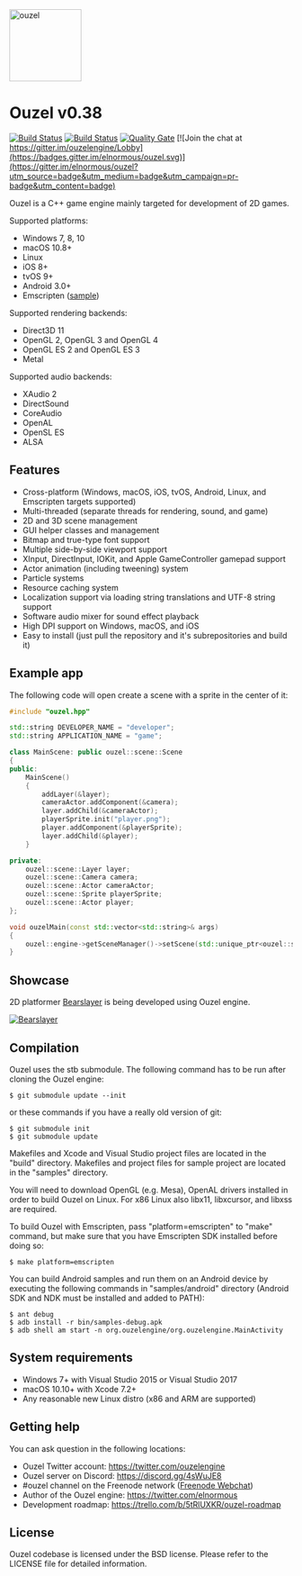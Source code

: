 <img src="https://github.com/elnormous/ouzel/blob/master/img/ouzel.png" alt="ouzel" width=128>

# Ouzel v0.38

[![Build Status](https://api.travis-ci.org/elnormous/ouzel.svg?branch=master)](https://travis-ci.org/elnormous/ouzel) [![Build Status](https://ci.appveyor.com/api/projects/status/dp8av7iegdjs6xuj?svg=true)](https://ci.appveyor.com/project/elnormous/ouzel) [![Quality Gate](https://sonarcloud.io/api/badges/gate?key=Ouzel)](https://sonarcloud.io/dashboard/index/Ouzel) [![Join the chat at https://gitter.im/ouzelengine/Lobby](https://badges.gitter.im/elnormous/ouzel.svg)](https://gitter.im/elnormous/ouzel?utm_source=badge&utm_medium=badge&utm_campaign=pr-badge&utm_content=badge)

Ouzel is a C++ game engine mainly targeted for development of 2D games.

Supported platforms:

* Windows 7, 8, 10
* macOS 10.8+
* Linux
* iOS 8+
* tvOS 9+
* Android 3.0+
* Emscripten ([sample](http://www.ouzelengine.org/samples/))

Supported rendering backends:

* Direct3D 11
* OpenGL 2, OpenGL 3 and OpenGL 4
* OpenGL ES 2 and OpenGL ES 3
* Metal 

Supported audio backends:

* XAudio 2
* DirectSound
* CoreAudio
* OpenAL
* OpenSL ES
* ALSA

## Features

* Cross-platform (Windows, macOS, iOS, tvOS, Android, Linux, and Emscripten targets supported)
* Multi-threaded (separate threads for rendering, sound, and game)
* 2D and 3D scene management
* GUI helper classes and management
* Bitmap and true-type font support
* Multiple side-by-side viewport support
* XInput, DirectInput, IOKit, and Apple GameController gamepad support
* Actor animation (including tweening) system
* Particle systems
* Resource caching system
* Localization support via loading string translations and UTF-8 string support
* Software audio mixer for sound effect playback
* High DPI support on Windows, macOS, and iOS
* Easy to install (just pull the repository and it's subrepositories and build it)

## Example app

The following code will open create a scene with a sprite in the center of it:

```cpp
#include "ouzel.hpp"

std::string DEVELOPER_NAME = "developer";
std::string APPLICATION_NAME = "game";

class MainScene: public ouzel::scene::Scene
{
public:
    MainScene()
    {
        addLayer(&layer);
        cameraActor.addComponent(&camera);
        layer.addChild(&cameraActor);
        playerSprite.init("player.png");
        player.addComponent(&playerSprite);
        layer.addChild(&player);
    }

private:
    ouzel::scene::Layer layer;
    ouzel::scene::Camera camera;
    ouzel::scene::Actor cameraActor;
    ouzel::scene::Sprite playerSprite;
    ouzel::scene::Actor player;
};

void ouzelMain(const std::vector<std::string>& args)
{
    ouzel::engine->getSceneManager()->setScene(std::unique_ptr<ouzel::scene::Scene>(new MainScene()));
}
```

## Showcase

2D platformer [Bearslayer](http://store.steampowered.com/app/460210) is being developed using Ouzel engine.

[![Bearslayer](https://github.com/elnormous/ouzel/blob/master/img/bearslayer.gif "Bear Slayer")](https://www.youtube.com/watch?v=q-O8-hpvJ5A)

## Compilation

Ouzel uses the stb submodule. The following command has to be run after cloning the Ouzel engine:

```shell
$ git submodule update --init
```

or these commands if you have a really old version of git:

```shell
$ git submodule init
$ git submodule update
```

Makefiles and Xcode and Visual Studio project files are located in the "build" directory. Makefiles and project files for sample project are located in the "samples" directory.

You will need to download OpenGL (e.g. Mesa), OpenAL drivers installed in order to build Ouzel on Linux. For x86 Linux also libx11, libxcursor, and libxss are required.

To build Ouzel with Emscripten, pass "platform=emscripten" to "make" command, but make sure that you have Emscripten SDK installed before doing so:

```shell
$ make platform=emscripten
```

You can build Android samples and run them on an Android device by executing the following commands in "samples/android" directory (Android SDK and NDK must be installed and added to PATH):

```shell
$ ant debug
$ adb install -r bin/samples-debug.apk
$ adb shell am start -n org.ouzelengine/org.ouzelengine.MainActivity
```

## System requirements
* Windows 7+ with Visual Studio 2015 or Visual Studio 2017
* macOS 10.10+ with Xcode 7.2+
* Any reasonable new Linux distro (x86 and ARM are supported)

## Getting help

You can ask question in the following locations:

* Ouzel Twitter account: https://twitter.com/ouzelengine
* Ouzel server on Discord: https://discord.gg/4sWuJE8
* #ouzel channel on the Freenode network ([Freenode Webchat](http://webchat.freenode.net/?channels=ouzel))
* Author of the Ouzel engine: https://twitter.com/elnormous
* Development roadmap: https://trello.com/b/5tRlUXKR/ouzel-roadmap

## License

Ouzel codebase is licensed under the BSD license. Please refer to the LICENSE file for detailed information.
